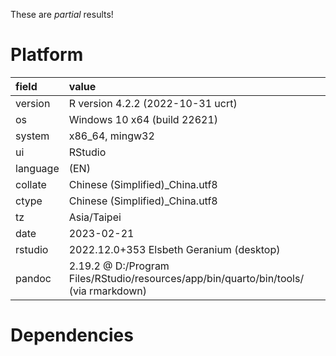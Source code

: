 These are *partial* results!

# Platform

|field    |value                                                                                 |
|:--------|:-------------------------------------------------------------------------------------|
|version  |R version 4.2.2 (2022-10-31 ucrt)                                                     |
|os       |Windows 10 x64 (build 22621)                                                          |
|system   |x86_64, mingw32                                                                       |
|ui       |RStudio                                                                               |
|language |(EN)                                                                                  |
|collate  |Chinese (Simplified)_China.utf8                                                       |
|ctype    |Chinese (Simplified)_China.utf8                                                       |
|tz       |Asia/Taipei                                                                           |
|date     |2023-02-21                                                                            |
|rstudio  |2022.12.0+353 Elsbeth Geranium (desktop)                                              |
|pandoc   |2.19.2 @ D:/Program Files/RStudio/resources/app/bin/quarto/bin/tools/ (via rmarkdown) |

# Dependencies

